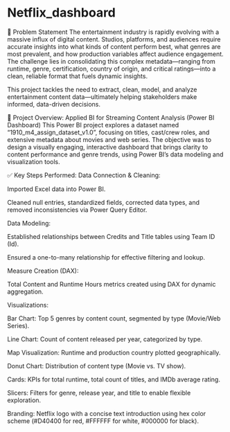 # Netflix_dashboard
📌 Problem Statement
The entertainment industry is rapidly evolving with a massive influx of digital content. Studios, platforms, and audiences require accurate insights into what kinds of content perform best, what genres are most prevalent, and how production variables affect audience engagement. The challenge lies in consolidating this complex metadata—ranging from runtime, genre, certification, country of origin, and critical ratings—into a clean, reliable format that fuels dynamic insights.

This project tackles the need to extract, clean, model, and analyze entertainment content data—ultimately helping stakeholders make informed, data-driven decisions.

🧩 Project Overview: Applied BI for Streaming Content Analysis (Power BI Dashboard)
This Power BI project explores a dataset named “1910_m4_assign_dataset_v1.0”, focusing on titles, cast/crew roles, and extensive metadata about movies and web series. The objective was to design a visually engaging, interactive dashboard that brings clarity to content performance and genre trends, using Power BI’s data modeling and visualization tools.

✅ Key Steps Performed:
Data Connection & Cleaning:

Imported Excel data into Power BI.

Cleaned null entries, standardized fields, corrected data types, and removed inconsistencies via Power Query Editor.

Data Modeling:

Established relationships between Credits and Title tables using Team ID (Id).

Ensured a one-to-many relationship for effective filtering and lookup.

Measure Creation (DAX):

Total Content and Runtime Hours metrics created using DAX for dynamic aggregation.

Visualizations:

Bar Chart: Top 5 genres by content count, segmented by type (Movie/Web Series).

Line Chart: Count of content released per year, categorized by type.

Map Visualization: Runtime and production country plotted geographically.

Donut Chart: Distribution of content type (Movie vs. TV show).

Cards: KPIs for total runtime, total count of titles, and IMDb average rating.

Slicers: Filters for genre, release year, and title to enable flexible exploration.

Branding: Netflix logo with a concise text introduction using hex color scheme (#D40400 for red, #FFFFFF for white, #000000 for black).
